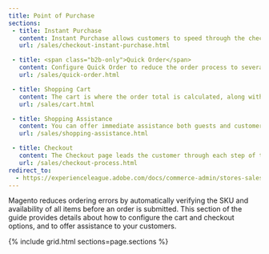 ```yaml
---
title: Point of Purchase
sections:
 - title: Instant Purchase
   content: Instant Purchase allows customers to speed through the checkout process using information that is saved in their account.
   url: /sales/checkout-instant-purchase.html

 - title: <span class="b2b-only">Quick Order</span>
   content: Configure Quick Order to reduce the order process to several clicks for logged in customers when they know the product name or SKU of the products they want to order.
   url: /sales/quick-order.html

 - title: Shopping Cart
   content: The cart is where the order total is calculated, along with discount coupons and estimated shipping and tax.
   url: /sales/cart.html

 - title: Shopping Assistance
   content: You can offer immediate assistance both guests and customers who have registered for an account with your store.
   url: /sales/shopping-assistance.html

 - title: Checkout
   content: The Checkout page leads the customer through each step of the process for completing the order transaction. Customers who are logged into their accounts can complete checkout quickly, because much of the information is already in their accounts.
   url: /sales/checkout-process.html
redirect_to:
  - https://experienceleague.adobe.com/docs/commerce-admin/stores-sales/introduction.html#point-of-purchase
---
```


Magento reduces ordering errors by automatically verifying the SKU and availability of all items before an order is submitted. This section of the guide provides details about how to configure the cart and checkout options, and to offer assistance to your customers.

{% include grid.html sections=page.sections %}
